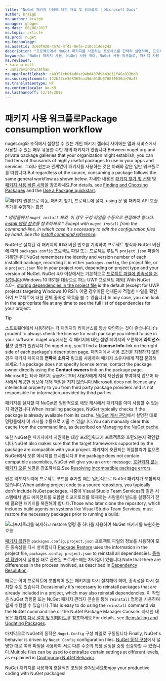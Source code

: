 ```yaml
---
title: "NuGet 패키지 사용에 대한 개요 및 워크플로 | Microsoft Docs"
author: kraigb
ms.author: kraigb
manager: ghogen
ms.date: 06/06/2017
ms.topic: article
ms.prod: nuget
ms.technology: 
ms.assetid: 3c60f920-457d-4f43-9efe-210c514e5242
description: "프로젝트에서 NuGet 패키지를 사용하는 프로세스를 간략히 설명하며, 프로세스의 다른 특정 부분에 대한 링크가 포함되어 있습니다."
keywords: "NuGet 패키지 사용, NuGet 사용 개요, NuGet 사용 워크플로, 패키지 사용 워크플로, 패키지 사용 개요"
ms.reviewer:
- karann-msft
- unniravindranathan
ms.openlocfilehash: c48351cb6fed0ac94bd437d9443811f46c032bd0
ms.sourcegitcommit: 122bf7ce308365ea45da018b0768f0536de76a1f
ms.translationtype: HT
ms.contentlocale: ko-KR
ms.lasthandoff: 12/14/2017
---
```

# <a name="package-consumption-workflow"></a><span data-ttu-id="09bcb-104">패키지 사용 워크플로</span><span class="sxs-lookup"><span data-stu-id="09bcb-104">Package consumption workflow</span></span>

<span data-ttu-id="09bcb-105">nuget.org와 조직에서 설정할 수 있는 개인 패키지 갤러리 사이에는 앱과 서비스에서 사용할 수 있는 매우 유용한 수만 개의 패키지가 있습니다.</span><span class="sxs-lookup"><span data-stu-id="09bcb-105">Between nuget.org and private package galleries that your organization might establish, you can find tens of thousands of highly useful packages to use in your apps and services.</span></span> <span data-ttu-id="09bcb-106">그러나 원본과 관계없이 패키지를 사용하는 것은 아래와 같은 일반 워크플로를 따릅니다.</span><span class="sxs-lookup"><span data-stu-id="09bcb-106">But regardless of the source, consuming a package follows the same general workflow as shown below.</span></span> <span data-ttu-id="09bcb-107">자세한 내용은 [패키지 찾기 및 선택](../consume-packages/finding-and-choosing-packages.md) 및 [패키지 사용 빠른 시작](../quickstart/use-a-package.md)을 참조하세요.</span><span class="sxs-lookup"><span data-stu-id="09bcb-107">For details, see [Finding and Choosing Packages](../consume-packages/finding-and-choosing-packages.md) and the [Use a Package quickstart](../quickstart/use-a-package.md).</span></span>

![패키지 원본으로 이동, 패키지 찾기, 프로젝트에 설치, using 문 및 패키지 API 호출 추가를 수행하는 흐름](media/Overview-01-GeneralFlow.png)

<span data-ttu-id="09bcb-109">\* _명령줄에서 `nuget install` 제외, 이 경우 구성 파일을 수동으로 편집해야 합니다. [install 명령 참조](../tools/cli-ref-install.md)를 참조하세요._</span><span class="sxs-lookup"><span data-stu-id="09bcb-109">\* _Except with `nuget install` from the command-line, in which case it's necessary to edit the configuration files by hand. See the [install command reference](../tools/cli-ref-install.md)._</span></span>

<span data-ttu-id="09bcb-110">NuGet은 설치된 각 패키지의 ID와 버전 번호를 기억하여 프로젝트 형식과 NuGet 버전에 따라 `packages.config` 프로젝트 파일 또는 프로젝트 루트의 `project.json` 파일에 기록합니다.</span><span class="sxs-lookup"><span data-stu-id="09bcb-110">NuGet remembers the identity and version number of each installed package, recording it in either `packages.config`, the project file, or a `project.json` file in your project root, depending on project type and your version of NuGet.</span></span> <span data-ttu-id="09bcb-111">NuGet 4.0 이상에서는 기본적으로 [프로젝트 파일에 종속성을 저장합니다](../consume-packages/package-references-in-project-files.md)(Windows 10 RS1을 대상으로 하는 UWP 프로젝트 제외).</span><span class="sxs-lookup"><span data-stu-id="09bcb-111">With NuGet 4.0+, [storing dependencies in the project file](../consume-packages/package-references-in-project-files.md) is the default (except for UWP projects targeting Windows 10 RS1).</span></span> <span data-ttu-id="09bcb-112">어떤 경우이든 언제든지 적절한 파일을 확인하여 프로젝트에 대한 전체 종속성 목록을 볼 수 있습니다.</span><span class="sxs-lookup"><span data-stu-id="09bcb-112">In any case, you can look in the appropriate file at any time to see the full list of dependencies for your project.</span></span>

> [!Tip]
> <span data-ttu-id="09bcb-113">소프트웨어에서 사용하려는 각 패키지의 라이선스를 항상 확인하는 것이 좋습니다.</span><span class="sxs-lookup"><span data-stu-id="09bcb-113">It's prudent to always check the license for each package you intend to use in your software.</span></span> <span data-ttu-id="09bcb-114">nuget.org에서는 각 패키지에 대한 설명 페이지의 오른쪽에 **라이선스 정보** 링크가 있습니다.</span><span class="sxs-lookup"><span data-stu-id="09bcb-114">On nuget.org, you'll find a **License Info** link on the right side of each package's description page.</span></span> <span data-ttu-id="09bcb-115">패키지에서 사용 조건을 지정하지 않은 경우 패키지 페이지의 **연락처 소유자** 링크를 사용하여 패키지 소유자에게 직접 문의해 보세요.</span><span class="sxs-lookup"><span data-stu-id="09bcb-115">If a package does not specify license terms, contact the package owner directly using the **Contact owners** link on the package page.</span></span> <span data-ttu-id="09bcb-116">Microsoft는 타사 패키지 공급자로부터 사용자에게 지적 재산권을 부여하지 않으며 타사에서 제공한 정보에 대해 책임을 지지 않습니다.</span><span class="sxs-lookup"><span data-stu-id="09bcb-116">Microsoft does not license any intellectual property to you from third party package providers and is not responsible for information provided by third parties.</span></span>

<span data-ttu-id="09bcb-117">패키지를 설치할 때 NuGet은 일반적으로 해당 캐시에서 패키지를 이미 사용할 수 있는지 확인합니다.</span><span class="sxs-lookup"><span data-stu-id="09bcb-117">When installing packages, NuGet typically checks if the package is already available from its cache.</span></span> <span data-ttu-id="09bcb-118">[NuGet 캐시 관리](../consume-packages/managing-the-nuget-cache.md)에서 설명한 대로 명령줄에서 이 캐시를 수동으로 지울 수 있습니다.</span><span class="sxs-lookup"><span data-stu-id="09bcb-118">You can manually clear this cache from the command line, as described on [Managing the NuGet cache](../consume-packages/managing-the-nuget-cache.md).</span></span>

<span data-ttu-id="09bcb-119">또한 NuGet은 패키지에서 지원하는 대상 프레임워크가 프로젝트와 호환되는지 확인합니다.</span><span class="sxs-lookup"><span data-stu-id="09bcb-119">NuGet also makes sure that the target frameworks supported by the package are compatible with your project.</span></span> <span data-ttu-id="09bcb-120">패키지에 호환되는 어셈블리가 없으면 NuGet에서 오류 메시지를 표시합니다.</span><span class="sxs-lookup"><span data-stu-id="09bcb-120">If the package does not contain compatible assemblies, NuGet will give you an error message.</span></span> <span data-ttu-id="09bcb-121">[호환되지 않는 패키지 오류 해결](dependency-resolution.md#resolving-incompatible-package-errors)을 참조하세요.</span><span class="sxs-lookup"><span data-stu-id="09bcb-121">See [Resolving incompatible package errors](dependency-resolution.md#resolving-incompatible-package-errors).</span></span>

<span data-ttu-id="09bcb-122">원본 리포지토리에 프로젝트 코드를 추가할 때는 일반적으로 NuGet 패키지가 포함되지 않습니다.</span><span class="sxs-lookup"><span data-stu-id="09bcb-122">When adding project code to a source repository, you typically don't include NuGet packages.</span></span> <span data-ttu-id="09bcb-123">나중에 Visual Studio Team Services와 같은 시스템에서 빌드 에이전트를 포함한 리포지토리를 복제하는 사람들이 빌드를 실행하기 전에 필요한 패키지를 복원해야 합니다.</span><span class="sxs-lookup"><span data-stu-id="09bcb-123">Those who later clone the repository, which includes build agents on systems like Visual Studio Team Services, must restore the necessary packages prior to running a build:</span></span>

![리포지토리를 복제하고 restore 명령 중 하나를 사용하여 NuGet 패키지를 복원하는 흐름](media/Overview-02-RestoreFlow.png)

<span data-ttu-id="09bcb-125">[패키지 복원](../consume-packages/package-restore.md)은 `packages.config`, `project.json` 프로젝트 파일의 정보를 사용하여 모든 종속성을 다시 설치합니다.</span><span class="sxs-lookup"><span data-stu-id="09bcb-125">[Package Restore](../consume-packages/package-restore.md) uses the information in the project file, `packages.config`, `project.json` to reinstall all dependencies.</span></span> <span data-ttu-id="09bcb-126">[종속성 확인](../consume-packages/dependency-resolution.md)에서 설명한 대로 관련된 프로세스에는 차이점이 있습니다.</span><span class="sxs-lookup"><span data-stu-id="09bcb-126">Note that there are differences in the process involved, as described in [Dependency Resolution](../consume-packages/dependency-resolution.md).</span></span>

<span data-ttu-id="09bcb-127">때로는 이미 프로젝트에 포함되어 있는 패키지를 다시 설치해야 하며, 종속성을 다시 설치할 수도 있습니다.</span><span class="sxs-lookup"><span data-stu-id="09bcb-127">Occasionally it's necessary to reinstall packages that are already included in a project, which may also reinstall dependencies.</span></span> <span data-ttu-id="09bcb-128">이 작업은 NuGet 명령줄 또는 NuGet 패키지 관리자 콘솔을 통해 `reinstall` 명령을 사용하여 쉽게 수행할 수 있습니다.</span><span class="sxs-lookup"><span data-stu-id="09bcb-128">This is easy to do using the `reinstall` command via the NuGet command line or the NuGet Package Manager Console.</span></span> <span data-ttu-id="09bcb-129">자세한 내용은 [패키지 다시 설치 및 업데이트](../consume-packages/reinstalling-and-updating-packages.md)를 참조하세요.</span><span class="sxs-lookup"><span data-stu-id="09bcb-129">For details, see [Reinstalling and Updating Packages](../consume-packages/reinstalling-and-updating-packages.md).</span></span>

<span data-ttu-id="09bcb-130">마지막으로 NuGet의 동작은 `Nuget.Config` 구성 파일로 구동됩니다.</span><span class="sxs-lookup"><span data-stu-id="09bcb-130">Finally, NuGet's behavior is driven by `Nuget.Config` configuration files.</span></span> <span data-ttu-id="09bcb-131">[NuGet 동작 구성](../consume-packages/configuring-nuget-behavior.md)에서 설명한 대로 여러 파일을 사용하여 서로 다른 수준의 특정 설정을 중앙 집중화할 수 있습니다.</span><span class="sxs-lookup"><span data-stu-id="09bcb-131">Multiple files can be used to centralize certain settings at different levels, as explained in [Configuring NuGet Behavior](../consume-packages/configuring-nuget-behavior.md).</span></span>

<span data-ttu-id="09bcb-132">NuGet 패키지를 사용하여 효율적인 코딩을 즐겨보세요!</span><span class="sxs-lookup"><span data-stu-id="09bcb-132">Enjoy your productive coding with NuGet packages!</span></span>
